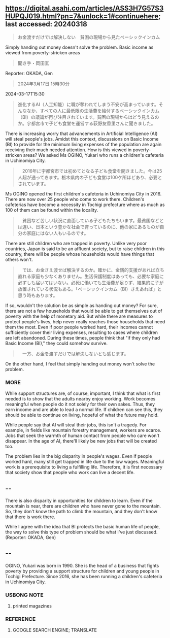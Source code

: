 ## https://digital.asahi.com/articles/ASS3H7G57S3HUPQJ019.html?pn=7&unlock=1#continuehere; last accessed: 20240318

> お金渡すだけでは解決しない　貧困の現場から見たベーシックインカム

Simply handing out money doesn't solve the problem. Basic income as viewed from poverty-stricken areas

> 聞き手・岡田玄

Reporter: OKADA, Gen

> 2024年3月17日 15時30分

2024-03-17T15:30

> 進化するAI（人工知能）に職が奪われてしまう不安が高まっています。そんななか、すべての人に最低限の生活費を給付するベーシックインカム（BI）の議論が再び注目されています。貧困の現場からはどう見えるのか。宇都宮市で子ども食堂を運営する荻野友香里さんに聞きました。

There is increasing worry that advancements in Artificial Intelligence (AI) will steal people's jobs. Amidst this context, discussions on Basic Income (BI) to provide for the minimum living expenses of the population are again receiving their much needed attention. How is this viewed in poverty-stricken areas? We asked Ms OGINO, Yukari who runs a children's cafeteria in Uchinomiya City.  

>　2016年に宇都宮市では初めてとなる子ども食堂を開きました。今は25人超が通ってきます。栃木県内の子ども食堂は100ケ所ほどあり、必要とされています。

Ms OGINO opened the first children's cafeteria in Uchinomiya City in 2016. There are now over 25 people who come to work there. Children's cafeterias have become a necessity in Tochigi prefecture where as much as 100 of them can be found within the locality.

>　貧困など苦しい状況に直面している子どもたちもいます。最貧国などとは違い、日本という豊かな社会で育っているのに、他の家にあるものが自分の家庭にはない人もいるのです。

There are still children who are trapped in poverty. Unlike very poor countries, Japan is said to be an affluent society, but to raise children in this country, there will be people whose households would have things that others won't. 

>　では、お金さえ渡せば解決するのか。確かに、金銭的支援があれば立ち直れる家庭も少なくありません。生活保護制度はあっても、必要な家庭に必ずしも届いてはいない。必死に働いても生活費が足りず、結果的に子が放置されている状況もある。「ベーシックインカム（BI）さえあれば」と思う時もあります。

If so, wouldn't the solution be as simple as handing out money? For sure, there are not a few households that would be able to get themselves out of poverty with the help of monetary aid. But while there are measures to protect people's lives, help never really reaches those households that need them the most. Even if poor people worked hard, their incomes cannot sufficiently cover their living expenses, resulting to cases where children are left abandoned. During these times, people think that "if they only had Basic Income (BI)," they could somehow survive.

>　一方、お金を渡すだけでは解決しないとも感じます。

On the other hand, I feel that simply handing out money won't solve the problem.

### MORE

While support structures are, of course, important, I think that what is first needed is to show that the adults nearby enjoy working. Work becomes meaningful when people do it not solely for their own sakes. Thus, they earn income and are able to lead a normal life. If children can see this, they should be able to continue on living, hopeful of what the future may hold.

While people say that AI will steal their jobs, this isn't a tragedy. For example, in fields like mountain forestry management, workers are scarce. Jobs that seek the warmth of human contact from people who care won't disappear. In the age of AI, there'll likely be new jobs that will be created too.

The problem lies in the big disparity in people's wages. Even if people worked hard, many still get trapped in life due to the low wages. Meaningful work is a prerequisite to living a fulfilling life. Therefore, it is first necessary that society show that people who work can live a decent life. 

## --

There is also disparity in opportunities for children to learn. Even if the mountain is near, there are children who have never gone to the mountain. So, they don't know the path to climb the mountain, and they don't know that there is work there.

While I agree with the idea that BI protects the basic human life of people, the way to solve this type of problem should be what I've just discussed. (Reporter: OKADA, Gen)

## --

OGINO, Yukari was born in 1990. She is the head of a business that fights poverty by providing a support structure for children and young people in Tochigi Prefecture. Since 2016, she has been running a children's cafeteria in Uchinomiya City.

### USBONG NOTE

1) printed magazines

### REFERENCE

1) GOOGLE SEARCH ENGINE; TRANSLATE
